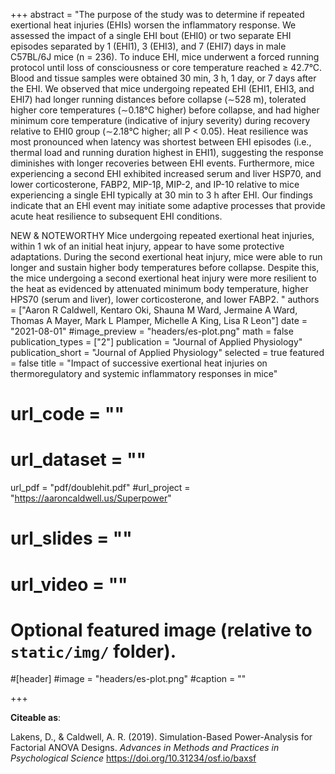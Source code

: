 +++
abstract = "The purpose of the study was to determine if repeated exertional heat injuries (EHIs) worsen the inflammatory response. We assessed the impact of a single EHI bout (EHI0) or two separate EHI episodes separated by 1 (EHI1), 3 (EHI3), and 7 (EHI7) days in male C57BL/6J mice (n = 236). To induce EHI, mice underwent a forced running protocol until loss of consciousness or core temperature reached ≥ 42.7°C. Blood and tissue samples were obtained 30 min, 3 h, 1 day, or 7 days after the EHI. We observed that mice undergoing repeated EHI (EHI1, EHI3, and EHI7) had longer running distances before collapse (∼528 m), tolerated higher core temperatures (∼0.18°C higher) before collapse, and had higher minimum core temperature (indicative of injury severity) during recovery relative to EHI0 group (∼2.18°C higher; all P < 0.05). Heat resilience was most pronounced when latency was shortest between EHI episodes (i.e., thermal load and running duration highest in EHI1), suggesting the response diminishes with longer recoveries between EHI events. Furthermore, mice experiencing a second EHI exhibited increased serum and liver HSP70, and lower corticosterone, FABP2, MIP-1β, MIP-2, and IP-10 relative to mice experiencing a single EHI typically at 30 min to 3 h after EHI. Our findings indicate that an EHI event may initiate some adaptive processes that provide acute heat resilience to subsequent EHI conditions.

NEW & NOTEWORTHY Mice undergoing repeated exertional heat injuries, within 1 wk of an initial heat injury, appear to have some protective adaptations. During the second exertional heat injury, mice were able to run longer and sustain higher body temperatures before collapse. Despite this, the mice undergoing a second exertional heat injury were more resilient to the heat as evidenced by attenuated minimum body temperature, higher HPS70 (serum and liver), lower corticosterone, and lower FABP2.
"
authors = ["Aaron R Caldwell, Kentaro Oki, Shauna M Ward, Jermaine A Ward, Thomas A Mayer, Mark L Plamper, Michelle A King, Lisa R Leon"]
date = "2021-08-01"
#image_preview = "headers/es-plot.png"
math = false
publication_types = ["2"]
publication = "Journal of Applied Physiology"
publication_short = "Journal of Applied Physiology"
selected = true
featured = false
title = "Impact of successive exertional heat injuries on thermoregulatory and systemic inflammatory responses in mice"
# url_code = ""
# url_dataset = ""
url_pdf = "pdf/doublehit.pdf"
#url_project = "https://aaroncaldwell.us/Superpower"
# url_slides = ""
# url_video = ""



# Optional featured image (relative to `static/img/` folder).
#[header]
#image = "headers/es-plot.png"
#caption = ""

+++

**Citeable as**:

Lakens, D., & Caldwell, A. R. (2019). Simulation-Based Power-Analysis for Factorial ANOVA Designs. *Advances in Methods and Practices in Psychological Science* https://doi.org/10.31234/osf.io/baxsf
